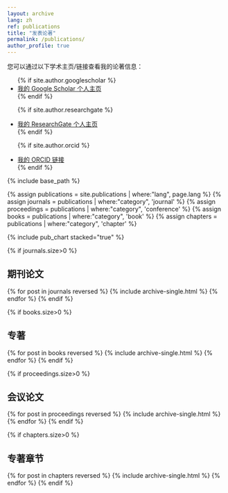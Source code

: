 ```yaml
---
layout: archive
lang: zh
ref: publications
title: "发表论著"
permalink: /publications/
author_profile: true
---
```


您可以通过以下学术主页/链接查看我的论著信息：
<ul>
{% if site.author.googlescholar %}
  <li><a href="{{site.author.googlescholar}}">我的 Google Scholar 个人主页</a></li>
{% endif %}

{% if site.author.researchgate %}
  <li><a href="{{site.author.researchgate}}">我的 ResearchGate 个人主页</a></li>
{% endif %}

{% if site.author.orcid %}
  <li><a href="{{site.author.orcid}}">我的 ORCID 链接</a></li>
{% endif %}
</ul>

{% include base_path %}

{% assign publications = site.publications | where:"lang", page.lang %}
{% assign journals = publications | where:"category", 'journal' %}
{% assign proceedings = publications | where:"category", 'conference' %}
{% assign books = publications | where:"category", 'book' %}
{% assign chapters = publications | where:"category", 'chapter' %}

{% include pub_chart stacked="true" %}

{% if journals.size>0 %}
## 期刊论文
{% for post in journals reversed %}
  {% include archive-single.html %}
{% endfor %}
{% endif %}

{% if books.size>0 %}
## 专著
{% for post in books reversed %}
  {% include archive-single.html %}
{% endfor %}
{% endif %}

{% if proceedings.size>0 %}
## 会议论文
{% for post in proceedings reversed %}
  {% include archive-single.html %}
{% endfor %}
{% endif %}

{% if chapters.size>0 %}
## 专著章节
{% for post in chapters reversed %}
  {% include archive-single.html %}
{% endfor %}
{% endif %}